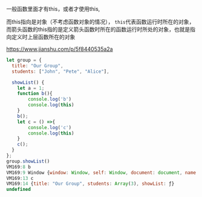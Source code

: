 一般函数里面才有this，或者才使用this,

而this指向是对象（不考虑函数对象的情况）， `this`代表函数运行时所在的对象，而箭头函数的this指的是定义箭头函数时所在的函数运行时所处的对象，也就是指向定义时上层函数所在的对象

https://www.jianshu.com/p/5f8440535a2a

```js
let group = {
  title: "Our Group",
  students: ["John", "Pete", "Alice"],

  showList() {
    let a = 1;
    function b(){
        console.log('b')
        console.log(this)
    }
    b();
    let c = () =>{
        console.log('c')
        console.log(this)
    }
    c();
  }
};
group.showList()
VM169:8 b
VM169:9 Window {window: Window, self: Window, document: document, name: "", location: Location, …}
VM169:13 c
VM169:14 {title: "Our Group", students: Array(3), showList: ƒ}
undefined
```

